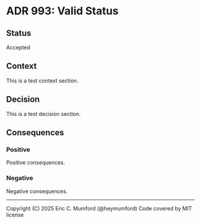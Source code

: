# ADR 993: Valid Status

## Status

Accepted

## Context

This is a test context section.

## Decision

This is a test decision section.

## Consequences

### Positive

Positive consequences.

### Negative

Negative consequences.



---
Copyright (C) 2025 Eric C. Mumford (@heymumford) Code covered by MIT license
